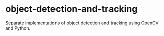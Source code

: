 # object-detection-and-tracking
Separate implementations of object detection and tracking using OpenCV and Python.
